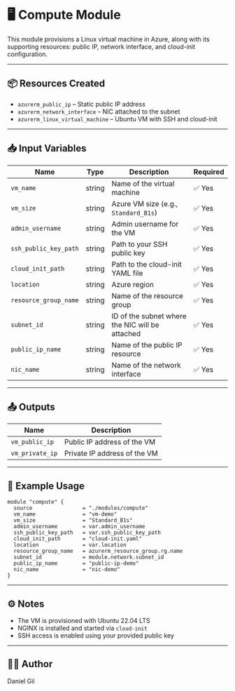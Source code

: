 # 🖥️ Compute Module

This module provisions a Linux virtual machine in Azure, along with its supporting resources: public IP, network interface, and cloud-init configuration.

---

## 📦 Resources Created

- `azurerm_public_ip` – Static public IP address  
- `azurerm_network_interface` – NIC attached to the subnet  
- `azurerm_linux_virtual_machine` – Ubuntu VM with SSH and cloud-init  

---

## 📥 Input Variables

| Name                  | Type     | Description                                      | Required |
|-----------------------|----------|--------------------------------------------------|----------|
| `vm_name`             | string   | Name of the virtual machine                      | ✅ Yes   |
| `vm_size`             | string   | Azure VM size (e.g., `Standard_B1s`)             | ✅ Yes   |
| `admin_username`      | string   | Admin username for the VM                        | ✅ Yes   |
| `ssh_public_key_path` | string   | Path to your SSH public key                      | ✅ Yes   |
| `cloud_init_path`     | string   | Path to the cloud-init YAML file                 | ✅ Yes   |
| `location`            | string   | Azure region                                     | ✅ Yes   |
| `resource_group_name` | string   | Name of the resource group                       | ✅ Yes   |
| `subnet_id`           | string   | ID of the subnet where the NIC will be attached  | ✅ Yes   |
| `public_ip_name`      | string   | Name of the public IP resource                   | ✅ Yes   |
| `nic_name`            | string   | Name of the network interface                    | ✅ Yes   |

---

## 📤 Outputs

| Name            | Description                          |
|-----------------|--------------------------------------|
| `vm_public_ip`  | Public IP address of the VM          |
| `vm_private_ip` | Private IP address of the VM         |

---

## 🧪 Example Usage

```hcl
module "compute" {
  source                = "./modules/compute"
  vm_name               = "vm-demo"
  vm_size               = "Standard_B1s"
  admin_username        = var.admin_username
  ssh_public_key_path   = var.ssh_public_key_path
  cloud_init_path       = "cloud-init.yaml"
  location              = var.location
  resource_group_name   = azurerm_resource_group.rg.name
  subnet_id             = module.network.subnet_id
  public_ip_name        = "public-ip-demo"
  nic_name              = "nic-demo"
}
```
---
## ⚙️ Notes
* The VM is provisioned with Ubuntu 22.04 LTS
* NGINX is installed and started via `cloud-init`
* SSH access is enabled using your provided public key
---
## 🧑‍💻 Author

Daniel Gil
